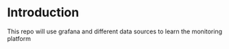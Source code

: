 # Introduction
This repo will use grafana and different data sources to learn the monitoring platform